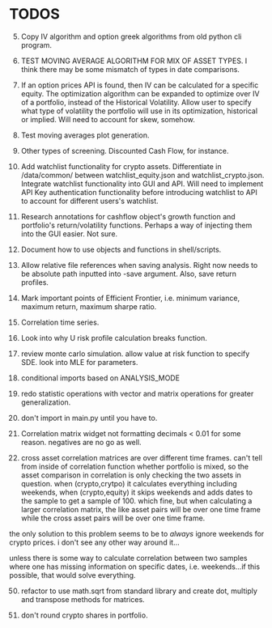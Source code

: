 # TODOS

5. Copy IV algorithm and option greek algorithms from old python cli program. 

6. TEST MOVING AVERAGE ALGORITHM FOR MIX OF ASSET TYPES. I think there may be some mismatch of types in date comparisons.

16. If an option prices API is found, then IV can be calculated for a specific equity. The optimization algorithm can be expanded to optimize over IV of a portfolio, instead of the Historical Volatility. Allow user to specify what type of volatility the portfolio will use in its optimization, historical or implied. Will need to account for skew, somehow. 

17. Test moving averages plot generation.

20. Other types of screening. Discounted Cash Flow, for instance. 

21. Add watchlist functionality for crypto assets. Differentiate in /data/common/ between watchlist_equity.json and watchlist_crypto.json. Integrate watchlist functionality into GUI and API. Will need to implement API Key authentication functionality before introducing watchlist to API to account for different users's watchlist.

23. Research annotations for cashflow object's growth function and portfolio's return/volatility functions. Perhaps a way of injecting them into the GUI easier. Not sure.

26. Document how to use objects and functions in shell/scripts.

31. Allow relative file references when saving analysis. Right now needs to be absolute path inputted into -save argument. Also, save return profiles. 

34. Mark important points of Efficient Frontier, i.e. minimum variance, maximum return, maximum sharpe ratio.

35. Correlation time series.

37. Look into why U risk profile calculation breaks function.

42. review monte carlo simulation. allow value at risk function to specify SDE. look into MLE for parameters.

44. conditional imports based on ANALYSIS_MODE

46. redo statistic operations with vector and matrix operations for greater generalization.

47. don't import in main.py until you have to.

48. Correlation matrix widget not formatting decimals < 0.01 for some reason. negatives are no go as well.

49. cross asset correlation matrices are over different time frames. can't tell from inside of correlation function whether portfolio is mixed, so the asset comparison in correlation is only checking the two assets in question. when (crypto,crytpo) it calculates everything including weekends, when (crypto,equity) it skips weekends and adds dates to the sample to get a sample of 100. which fine, but when calculating a larger correlation matrix, the like asset pairs will be over one time frame while the cross asset pairs will be over one time frame.

the only solution to this problem seems to be to *always* ignore weekends for crypto prices. i don't see any other way around it...

unless there is some way to calculate correlation between two samples where one has missing information on specific dates, i.e. weekends...if this possible, that would solve everything. 

50. refactor to use math.sqrt from standard library and create dot, multiply and transpose methods for matrices.

51. don't round crypto shares in portfolio.